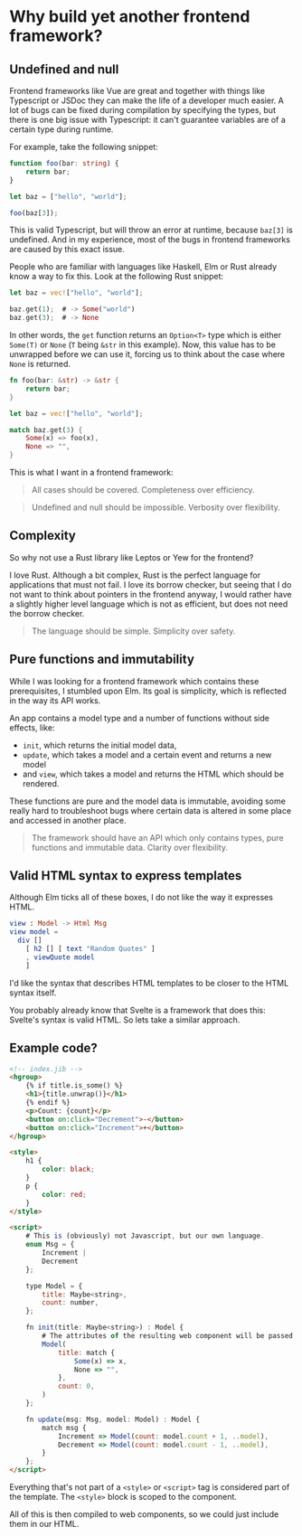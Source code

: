 # Why build yet another frontend framework?

## Undefined and null

Frontend frameworks like Vue are great and together with things like Typescript or JSDoc they can make the life of a developer much easier. A lot of bugs can be fixed during compilation by specifying the types, but there is one big issue with Typescript: it can't guarantee variables are of a certain type during runtime.

For example, take the following snippet:

```typescript
function foo(bar: string) {
    return bar;
}

let baz = ["hello", "world"];

foo(baz[3]);
```

This is valid Typescript, but will throw an error at runtime, because `baz[3]` is undefined. And in my experience, most of the bugs in frontend frameworks are caused by this exact issue.

People who are familiar with languages like Haskell, Elm or Rust already know a way to fix this. Look at the following Rust snippet:

```rust
let baz = vec!["hello", "world"];

baz.get(1);  # -> Some("world")
baz.get(3);  # -> None
```

In other words, the `get` function returns an `Option<T>` type which is either `Some(T)` or `None` (`T` being `&str` in this example). Now, this value has to be unwrapped before we can use it, forcing us to think about the case where `None` is returned.

```rust
fn foo(bar: &str) -> &str {
    return bar;
}

let baz = vec!["hello", "world"];

match baz.get(3) {
    Some(x) => foo(x),
    None => "",
}
```

This is what I want in a frontend framework:

> All cases should be covered. Completeness over efficiency.

> Undefined and null should be impossible. Verbosity over flexibility.


## Complexity

So why not use a Rust library like Leptos or Yew for the frontend?

I love Rust. Although a bit complex, Rust is the perfect language for applications that must not fail. I love its borrow checker, but seeing that I do not want to think about pointers in the frontend anyway, I would rather have a slightly higher level language which is not as efficient, but does not need the borrow checker.

> The language should be simple. Simplicity over safety.


## Pure functions and immutability

While I was looking for a frontend framework which contains these prerequisites, I stumbled upon Elm. Its goal is simplicity, which is reflected in the way its API works.

An app contains a model type and a number of functions without side effects, like:

* `init`, which returns the initial model data,
* `update`, which takes a model and a certain event and returns a new model
* and `view`, which takes a model and returns the HTML which should be rendered.

These functions are pure and the model data is immutable, avoiding some really hard to troubleshoot bugs where certain data is altered in some place and accessed in another place.

> The framework should have an API which only contains types, pure functions and immutable data. Clarity over flexibility.


## Valid HTML syntax to express templates

Although Elm ticks all of these boxes, I do not like the way it expresses HTML.

```elm
view : Model -> Html Msg
view model =
  div []
    [ h2 [] [ text "Random Quotes" ]
    , viewQuote model
    ]
```

I'd like the syntax that describes HTML templates to be closer to the HTML syntax itself.

You probably already know that Svelte is a framework that does this: Svelte's syntax is valid HTML. So lets take a similar approach.


## Example code?

```html
<!-- index.jib -->
<hgroup>
    {% if title.is_some() %}
    <h1>{title.unwrap()}</h1>
    {% endif %}
    <p>Count: {count}</p>
    <button on:click="Decrement">-</button>
    <button on:click="Increment">+</button>
</hgroup>

<style>
    h1 {
        color: black;
    }
    p {
        color: red;
    }
</style>

<script>
    # This is (obviously) not Javascript, but our own language.
    enum Msg = {
        Increment |
        Decrement
    };

    type Model = {
        title: Maybe<string>,
        count: number,
    };

    fn init(title: Maybe<string>) : Model {
        # The attributes of the resulting web component will be passed to this function
        Model(
            title: match {
                Some(x) => x,
                None => "",
            },
            count: 0,
        )
    };

    fn update(msg: Msg, model: Model) : Model {
        match msg {
            Increment => Model(count: model.count + 1, ..model),
            Decrement => Model(count: model.count - 1, ..model),
        }
    };
</script>
```

Everything that's not part of a `<style>` or `<script>` tag is considered part of the template. The `<style>` block is scoped to the component.

All of this is then compiled to web components, so we could just include them in our HTML.
